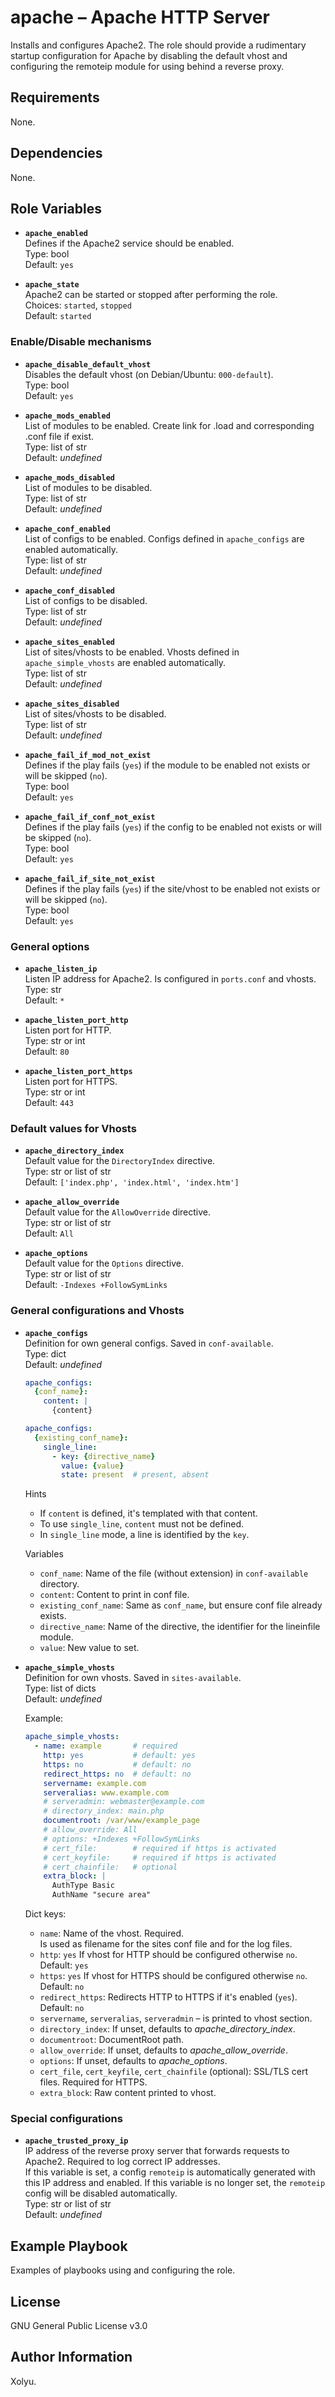 # apache &ndash; Apache HTTP Server

<!-- [![CI](https://github.com/xolyu/ansible-role-apache/actions/workflows/ci.yml/badge.svg)](https://github.com/xolyu/ansible-role-apache/actions/workflows/ci.yml) -->

Installs and configures Apache2. The role should provide a rudimentary startup configuration for Apache by disabling the default vhost and configuring the remoteip module for using behind a reverse proxy.


## Requirements

None.


## Dependencies

None.


## Role Variables

* **`apache_enabled`**  
  Defines if the Apache2 service should be enabled.  
  Type: bool  
  Default: `yes`

* **`apache_state`**  
  Apache2 can be started or stopped after performing the role.  
  Choices: `started`, `stopped`  
  Default: `started`

### Enable/Disable mechanisms

* **`apache_disable_default_vhost`**  
  Disables the default vhost (on Debian/Ubuntu: `000-default`).  
  Type: bool  
  Default: `yes`

* **`apache_mods_enabled`**  
  List of modules to be enabled. Create link for .load and corresponding .conf file if exist.  
  Type: list of str  
  Default: _undefined_

* **`apache_mods_disabled`**  
  List of modules to be disabled.  
  Type: list of str  
  Default: _undefined_

* **`apache_conf_enabled`**  
  List of configs to be enabled. Configs defined in `apache_configs` are enabled automatically.  
  Type: list of str  
  Default: _undefined_

* **`apache_conf_disabled`**  
  List of configs to be disabled.  
  Type: list of str  
  Default: _undefined_

* **`apache_sites_enabled`**  
  List of sites/vhosts to be enabled. Vhosts defined in `apache_simple_vhosts` are enabled automatically.  
  Type: list of str  
  Default: _undefined_

* **`apache_sites_disabled`**  
  List of sites/vhosts to be disabled.  
  Type: list of str  
  Default: _undefined_

* **`apache_fail_if_mod_not_exist`**  
  Defines if the play fails (`yes`) if the module to be enabled not exists or will be skipped (`no`).  
  Type: bool  
  Default: `yes`

* **`apache_fail_if_conf_not_exist`**  
  Defines if the play fails (`yes`) if the config to be enabled not exists or will be skipped (`no`).  
  Type: bool  
  Default: `yes`

* **`apache_fail_if_site_not_exist`**  
  Defines if the play fails (`yes`) if the site/vhost to be enabled not exists or will be skipped (`no`).  
  Type: bool  
  Default: `yes`

### General options

* **`apache_listen_ip`**  
  Listen IP address for Apache2. Is configured in `ports.conf` and vhosts.  
  Type: str  
  Default: `*`

* **`apache_listen_port_http`**  
  Listen port for HTTP.  
  Type: str or int  
  Default: `80`

* **`apache_listen_port_https`**  
  Listen port for HTTPS.  
  Type: str or int  
  Default: `443`

### Default values for Vhosts

* **`apache_directory_index`**  
  Default value for the `DirectoryIndex` directive.  
  Type: str or list of str  
  Default: `['index.php', 'index.html', 'index.htm']`

* **`apache_allow_override`**  
  Default value for the `AllowOverride` directive.  
  Type: str or list of str  
  Default: `All`

* **`apache_options`**  
  Default value for the `Options` directive.  
  Type: str or list of str  
  Default: `-Indexes +FollowSymLinks`

### General configurations and Vhosts

* **`apache_configs`**  
  Definition for own general configs. Saved in `conf-available`.  
  Type: dict  
  Default: _undefined_

  ```yml
  apache_configs:
    {conf_name}:
      content: |
        {content}
  ```
  ```yml
  apache_configs:
    {existing_conf_name}:
      single_line:
        - key: {directive_name}
          value: {value}
          state: present  # present, absent
  ```

  Hints
  * If `content` is defined, it's templated with that content.
  * To use `single_line`, `content` must not be defined.
  * In `single_line` mode, a line is identified by the `key`.

  Variables
  * `conf_name`: Name of the file (without extension) in `conf-available` directory.
  * `content`: Content to print in conf file.
  * `existing_conf_name`: Same as `conf_name`, but ensure conf file already exists.
  * `directive_name`: Name of the directive, the identifier for the lineinfile module.
  * `value`: New value to set.

* **`apache_simple_vhosts`**  
  Definition for own vhosts. Saved in `sites-available`.  
  Type: list of dicts  
  Default: _undefined_

  Example:

  ```yml
  apache_simple_vhosts:
    - name: example       # required
      http: yes           # default: yes
      https: no           # default: no
      redirect_https: no  # default: no
      servername: example.com
      serveralias: www.example.com
      # serveradmin: webmaster@example.com
      # directory_index: main.php
      documentroot: /var/www/example_page
      # allow_override: All
      # options: +Indexes +FollowSymLinks
      # cert_file:        # required if https is activated
      # cert_keyfile:     # required if https is activated
      # cert_chainfile:   # optional
      extra_block: |
        AuthType Basic
        AuthName "secure area"
  ```

  Dict keys:
  * `name`: Name of the vhost. Required.  
    Is used as filename for the sites conf file and for the log files.
  * `http`: `yes` If vhost for HTTP should be configured otherwise `no`. Default: `yes`
  * `https`: `yes` If vhost for HTTPS should be configured otherwise `no`. Default: `no`
  * `redirect_https`: Redirects HTTP to HTTPS if it's enabled (`yes`). Default: `no`
  * `servername`, `serveralias`, `serveradmin` &ndash; is printed to vhost section.
  * `directory_index`: If unset, defaults to *apache_directory_index*.
  * `documentroot`: DocumentRoot path.
  * `allow_override`: If unset, defaults to *apache_allow_override*.
  * `options`: If unset, defaults to *apache_options*.
  * `cert_file`, `cert_keyfile`, `cert_chainfile` (optional): SSL/TLS cert files. Required for HTTPS.
  * `extra_block`: Raw content printed to vhost.

### Special configurations

* **`apache_trusted_proxy_ip`**  
  IP address of the reverse proxy server that forwards requests to Apache2. Required to log correct IP addresses.  
  If this variable is set, a config `remoteip` is automatically generated with this IP address and enabled. If this variable is no longer set, the `remoteip` config will be disabled automatically.  
  Type: str or list of str  
  Default: _undefined_


<!--
* **`VAR`**  
  DESC  
  Type: bool/str/dict/list/list of str/list of dicts/dict of dict  
  Default: `VAL`

* **`VAR`**  
  DESC  
  Choices: `VAL`, `ANOTHER`  
  Default: `VAL`
-->


## Example Playbook

Examples of playbooks using and configuring the role.


## License

GNU General Public License v3.0


## Author Information

Xolyu.
